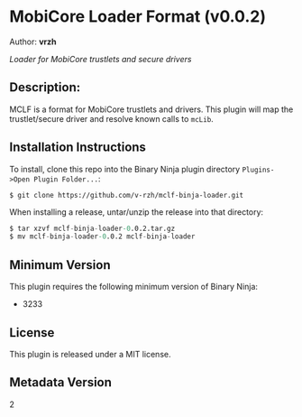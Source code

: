# MobiCore Loader Format (v0.0.2)
Author: **vrzh**

_Loader for MobiCore trustlets and secure drivers_

## Description:
MCLF is a format for MobiCore trustlets and drivers. This plugin will map the trustlet/secure driver and resolve known calls to `mcLib`.

## Installation Instructions
To install, clone this repo into the Binary Ninja plugin directory `Plugins->Open Plugin Folder...`:

`$ git clone https://github.com/v-rzh/mclf-binja-loader.git`

When installing a release, untar/unzip the release into that directory:
```s
$ tar xzvf mclf-binja-loader-0.0.2.tar.gz
$ mv mclf-binja-loader-0.0.2 mclf-binja-loader
```


## Minimum Version

This plugin requires the following minimum version of Binary Ninja:

* 3233


## License

This plugin is released under a MIT license.
## Metadata Version

2
